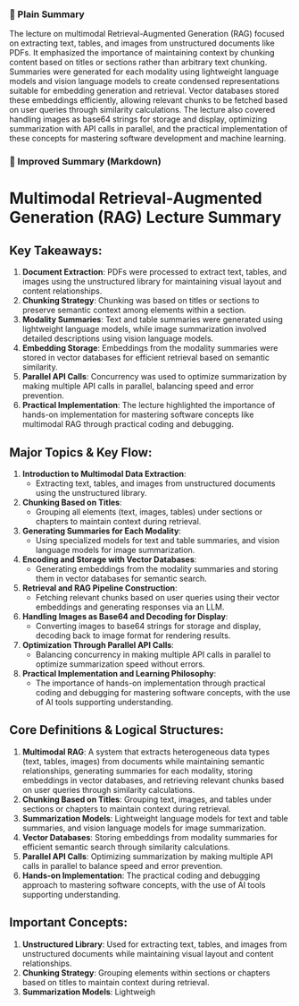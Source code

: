 ### 🧾 Plain Summary
The lecture on multimodal Retrieval-Augmented Generation (RAG) focused on extracting text, tables, and images from unstructured documents like PDFs. It emphasized the importance of maintaining context by chunking content based on titles or sections rather than arbitrary text chunking. Summaries were generated for each modality using lightweight language models and vision language models to create condensed representations suitable for embedding generation and retrieval. Vector databases stored these embeddings efficiently, allowing relevant chunks to be fetched based on user queries through similarity calculations. The lecture also covered handling images as base64 strings for storage and display, optimizing summarization with API calls in parallel, and the practical implementation of these concepts for mastering software development and machine learning.

### 📝 Improved Summary (Markdown)
# Multimodal Retrieval-Augmented Generation (RAG) Lecture Summary

## Key Takeaways:
1. **Document Extraction**: PDFs were processed to extract text, tables, and images using the unstructured library for maintaining visual layout and content relationships.
2. **Chunking Strategy**: Chunking was based on titles or sections to preserve semantic context among elements within a section.
3. **Modality Summaries**: Text and table summaries were generated using lightweight language models, while image summarization involved detailed descriptions using vision language models.
4. **Embedding Storage**: Embeddings from the modality summaries were stored in vector databases for efficient retrieval based on semantic similarity.
5. **Parallel API Calls**: Concurrency was used to optimize summarization by making multiple API calls in parallel, balancing speed and error prevention.
6. **Practical Implementation**: The lecture highlighted the importance of hands-on implementation for mastering software concepts like multimodal RAG through practical coding and debugging.

## Major Topics & Key Flow:
1. **Introduction to Multimodal Data Extraction**:
   - Extracting text, tables, and images from unstructured documents using the unstructured library.
2. **Chunking Based on Titles**:
   - Grouping all elements (text, images, tables) under sections or chapters to maintain context during retrieval.
3. **Generating Summaries for Each Modality**:
   - Using specialized models for text and table summaries, and vision language models for image summarization.
4. **Encoding and Storage with Vector Databases**:
   - Generating embeddings from the modality summaries and storing them in vector databases for semantic search.
5. **Retrieval and RAG Pipeline Construction**:
   - Fetching relevant chunks based on user queries using their vector embeddings and generating responses via an LLM.
6. **Handling Images as Base64 and Decoding for Display**:
   - Converting images to base64 strings for storage and display, decoding back to image format for rendering results.
7. **Optimization Through Parallel API Calls**:
   - Balancing concurrency in making multiple API calls in parallel to optimize summarization speed without errors.
8. **Practical Implementation and Learning Philosophy**:
   - The importance of hands-on implementation through practical coding and debugging for mastering software concepts, with the use of AI tools supporting understanding.

## Core Definitions & Logical Structures:
1. **Multimodal RAG**: A system that extracts heterogeneous data types (text, tables, images) from documents while maintaining semantic relationships, generating summaries for each modality, storing embeddings in vector databases, and retrieving relevant chunks based on user queries through similarity calculations.
2. **Chunking Based on Titles**: Grouping text, images, and tables under sections or chapters to maintain context during retrieval.
3. **Summarization Models**: Lightweight language models for text and table summaries, and vision language models for image summarization.
4. **Vector Databases**: Storing embeddings from modality summaries for efficient semantic search through similarity calculations.
5. **Parallel API Calls**: Optimizing summarization by making multiple API calls in parallel to balance speed and error prevention.
6. **Hands-on Implementation**: The practical coding and debugging approach to mastering software concepts, with the use of AI tools supporting understanding.

## Important Concepts:
1. **Unstructured Library**: Used for extracting text, tables, and images from unstructured documents while maintaining visual layout and content relationships.
2. **Chunking Strategy**: Grouping elements within sections or chapters based on titles to maintain context during retrieval.
3. **Summarization Models**: Lightweigh